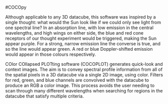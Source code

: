 
#COCOpy

Although applicable to any 3D datacube, this software was inspired by a single thought: what would the Sun look like if we could only see light from one spectral line? In an absorption line, with low emission in the central wavelengths, and high wings on either side, the blue and red cone receptors of our thought experiment would be triggered, making the Sun appear purple. For a strong, narrow emission line the converse is true, and so the line would appear green. A red or blue Doppler-shifted emission would appear in those colours respectively.

COlor COllapsed PLOTting software (COCOPLOT) generates quick-look and context images. The aim is to convey spectral profile information from all of the spatial pixels in a 3D datacube via a single 2D image, using color. Filters for red, green, and blue channels are convolved with the datacube to produce an RGB a color image. This process avoids the user needing to scan through many different wavelengths when searching for regions in the datacube that satisfy multiple criteria.
